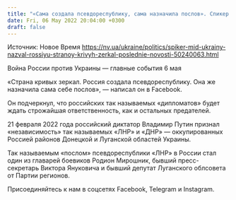 ```yaml
---
title: "«Сама создала псевдореспублику, сама назначила послов». Спикер МИД Украины назвал Россию «страной кривых зеркал»"
date: Fri, 06 May 2022 20:04:00 +0300
draft: false
---
```

Источник: Новое Время https://nv.ua/ukraine/politics/spiker-mid-ukrainy-nazval-rossiyu-stranoy-krivyh-zerkal-poslednie-novosti-50240063.html


Война России против Украины — главные события 6 мая

«Страна кривых зеркал. Россия создала псевдореспублику. Она же назначила сама себе послов», — написал он в Facebook. 

Он подчеркнул, что российских так называемых «дипломатов» будет ждать строжайшая ответственность, как и остальных предателей.

21 февраля 2022 года российский диктатор Владимир Путин признал «независимость» так называемых «ЛНР» и «ДНР» — оккупированных Россией районов Донецкой и Луганской областей Украины. 

Так называемым «послом» псевдореспублики «ЛНР» в России стал один из главарей боевиков Родион Мирошник, бывший пресс-секретарь Виктора Януковича и бывший депутат Луганского облсовета от Партии регионов.

Присоединяйтесь к нам в соцсетях Facebook, Telegram и Instagram.
